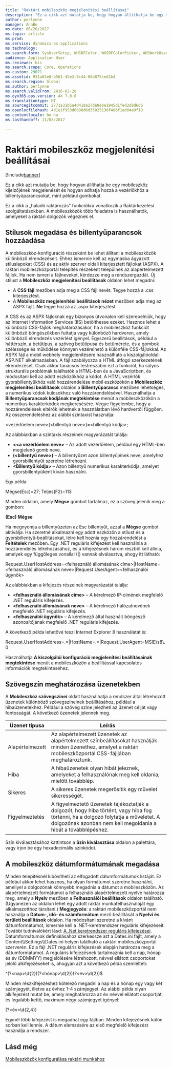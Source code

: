 ```yaml
---
title: "Raktári mobileszköz megjelenítési beállításai"
description: "Ez a cikk azt mutatja be, hogy hogyan állíthatja be egy mobileszköz kijelzőjének megjelenését és hogyan adhatja hozzá a vezérlőkhöz a billentyűparancsokat, mint például gombokat."
author: perlynne
manager: AnnBe
ms.date: 06/20/2017
ms.topic: article
ms.prod: 
ms.service: dynamics-ax-applications
ms.technology: 
ms.search.form: SysUserSetup, WHSRFColor, WHSRFColorPicker, WHSWorkUserDisplaySettings
audience: Application User
ms.reviewer: bis
ms.search.scope: Core, Operations
ms.custom: 29071
ms.assetid: 931a02e8-b561-45e3-9c44-06b875ced1b4
ms.search.region: Global
ms.author: perlynne
ms.search.validFrom: 2016-02-28
ms.dyn365.ops.version: AX 7.0.0
ms.translationtype: HT
ms.sourcegitcommit: 2771a31b5a4d418a27de0ebe1945d1fed2d8d6d6
ms.openlocfilehash: 4d1e1f953d0088d6d35025136f486f1ad04a9f18
ms.contentlocale: hu-hu
ms.lasthandoff: 11/03/2017

---
```


# <a name="warehouse-mobile-device-display-settings"></a>Raktári mobileszköz megjelenítési beállításai

[!include[banner](../includes/banner.md)]


Ez a cikk azt mutatja be, hogy hogyan állíthatja be egy mobileszköz kijelzőjének megjelenését és hogyan adhatja hozzá a vezérlőkhöz a billentyűparancsokat, mint például gombokat. 

Ez a cikk a „haladó raktározás” funkciókra vonatkozik a Raktárkezelési szolgáltatásokban. A mobileszközök több feladatra is használhatók, amelyeket a raktári dolgozók végeznek el.

## <a name="specify-styles-and-map-keyboard-shortcuts"></a>Stílusok megadása és billentyűparancsok hozzáadása
A mobileszköz-konfiguráció részeként be lehet állítani a mobileszközök különböző elrendezéseit. Ehhez ismernie kell az egymásba ágyazott stíluslapokat (CSS) és az aktív szerver oldali kiterjesztett fájlokat (ASPX). A raktári mobileszközportál telepítés részeként települnek az alapértelmezett fájlok. Ha nem ismeri a fájlneveket, kérdezze meg a rendszergazdát. Új stílust a **Mobileszköz megjelenítési beállítások** oldalon lehet megadni:

-    A **CSS fájl** mezőben adja meg a CSS fájl nevét. Tegye hozzá a .css kiterjesztést.
-   A **Mobileszköz megjelenítési beállítások nézet** mezőben adja meg az ASPX fájlt. **Ne** tegye hozzá az .aspx kiterjesztést.

A CSS és az ASPX fájloknak egy bizonyos útvonalon kell szerepelniük, hogy az Internet Information Services (IIS) betölthesse ezeket. Hasznos lehet a különböző CSS-fájlok meghatározásakor, ha a mobileszköz funkciót különböző böngészőkben futtatja vagy különböző hardveren, amely különböző elrendezés vezérlést igényel. Egyszerű beállítások, például a háttérszín, a betűtípus, a szöveg betűtípusa és betűmérete, és a gombok szélessége és működése könnyen vezérelhető a különféle CSS-fájlokkal. Az ASPX fájl a mobil webhely megjelenítésére használható a kiszolgálóoldali ASP.NET alkalmazásban. A fájl szabályozza a HTML átfogó szerkezetének elrendezését. Csak akkor tanácsos testreszabni ezt a funkciót, ha súlyos strukturális problémák találhatók a HTML-ben és a JavaScriptben, és módosítani kell az adott eszközökhöz a kódot. A HTML vezérlők gyorsbillentyűkhöz való hozzárendelése mobil eszközökön a **Mobileszköz megjelenítési beállítások** oldalon a **Billentyűparancs** mezőben lehetséges, a numerikus kódok kulcsokhoz való hozzárendelésével. Használhatja a **Billentyűparancsok kódjának megtekintése** menüt a mobileszközökön a numerikus karakterkódok megkeresésére. Vegye figyelembe, hogy a hozzárendelések eltérők lehetnek a használatban lévő hardvertől függően. Az összerendeléshez az alábbi szintaxist használja:

&lt;vezérlőelem neve&gt;(&lt;billentyű neve&gt;)=&lt;billentyű kódja&gt;;

Az alábbiakban a szintaxis részeinek magyarázatát találja:

-   **&lt;<a vezérlőelem neve&gt;** – Az adott vezérlőelem, például egy HTML-ben megjelenő gomb neve.
-   **(&lt;billentyű neve&gt;)** – A billentyűzet azon billentyűjének neve, amelyhez gyorsbillentyűt szeretne létrehozni.
-   **&lt;Billentyű kódja&gt;** – Azon billentyű numerikus karakterkódja, amelyet gyorsbillentyűként kíván használni.

Egy példa:

Mégse(Esc)=27; Teljes(F2)=113

Minden oldalon, amely **Mégse** gombot tartalmaz, ez a szöveg jelenik meg a gombon:

**(Esc) Mégse**

Ha megnyomja a billentyűzeten az Esc billentyűt, azzal a **Mégse** gombot aktiválja. Ha szeretné alkalmazni egy adott eszközön a stílust és a gyorsbillentyű-beállításokat, létre kell hoznia egy hozzárendelést a **Feltételek** mezőben. Egy .NET reguláris kifejezést kell használnia a hozzárendelés létrehozásához, és a kifejezésnek három részből kell állnia, amelyek egy függőleges vonallal (|) vannak elválasztva, ahogy itt látható:

Request.UserHostAddress=&lt;felhasználó állomásának címe&gt;|HostName=&lt;felhasználó állomásának neve&gt;|Request.UserAgent=&lt;felhasználói ügynök&gt;

Az alábbiakban a kifejezés részeinek magyarázatát találja:

-   **&lt;felhasználó állomásának címe&gt;** – A kérelmező IP-címének megfelelő .NET reguláris kifejezés.
-   **&lt;felhasználó állomásának neve&gt;** – A kérelmező hálózatnevének megfelelő .NET reguláris kifejezés.
-   **&lt;felhasználói ügynök&gt;** – A kérelmező által használt böngésző azonosítójának megfelelő .NET reguláris kifejezés.

A következő példa lehetővé teszi Internet Explorer 8 használatát is:

Request.UserHostAddress=.\*|HostName=.\*|Request.UserAgent=MSIE\\s8\\.0

Használhatja **A kiszolgálói konfiguráció megjelenítési beállításainak megtekintése** menüt a mobileszközön a beállítással kapcsolatos információk megtekintéséhez.

## <a name="define-text-colors-for-messages"></a>Szövegszín meghatározása üzenetekben
A **Mobileszköz szövegszínei** oldalt használhatja a rendszer által létrehozott üzenetek különböző szövegszíneinek beállításához, például a hibaüzenetekhez. Például a szöveg színe jelezheti az üzenet célját vagy fontosságát. A következő üzenetek jelennek meg.

| Üzenet típusa | Leírás                                                                                                                                                                            |
|--------------|----------------------------------------------------------------------------------------------------------------------------------------------------------------------------------------|
| Alapértelmezett      | Az alapértelmezett üzenetek az alapértelmezett színbeállításokat használják minden üzenethez, amelyet a raktári mobileszközportál CSS-fájljában meghatároztunk.                                                   |
| Hiba        | A hibaüzenetek olyan hibát jeleznek, amelyeket a felhasználónak meg kell oldania, mielőtt továbblép.                                                                                             |
| Sikeres      | A sikeres üzenetek megerősítik egy művelet sikerességét.                                                                                                                                |
| Figyelmeztetés      | A figyelmeztető üzenetek tájékoztatják a dolgozót, hogy hiba történt, vagy hiba fog történni, ha a dolgozó folytatja a műveletet. A dolgozónak azonban nem kell megoldania a hibát a továbblépéshez. |

Szín kiválasztásához kattintson a **Szín kiválasztása** oldalon a palettára, vagy írjon be egy hexadecimális színkódot.

## <a name="define-the-date-format-to-use-on-mobile-devices"></a>A mobileszköz dátumformátumának megadása
Minden telepítésnél kibővítheti az elfogadott dátumformátumok listáját. Ez például akkor lehet hasznos, ha olyan formátumot szeretne használni, amellyel a dolgozónak könnyebb megadnia a dátumot a mobileszközön. Az alapértelmezett formátumot a felhasználó alapértelmezett nyelve határozza meg, amely a **Nyelv** mezőben a **Felhasználói beállítások** oldalon található. (Ugyanezen az oldalon lehet egy adott raktár munkafelhasználóját egy alkalmazotthoz társítani.) **Megjegyzés**: a raktári mobileszközportál nem használja a **Dátum-, idő- és számformátum** mező beállítását a **Nyelvi és területi beállítások** oldalon. Ha módosítani szeretné a kívánt dátumformátumot, ismernie kell a .NET-keretrendszer reguláris kifejezéseit. További tudnivalókért lásd: [A .Net keretrendszer reguláris kifejezései](http://go.microsoft.com/fwlink/?LinkId=391260). Dátumformátumok definiálásához szerkessze azt a Dates.ini fájlt, amely a Content\\\Settings\\\Dates.ini helyen található a raktári mobileszközportál szerverén. Ez a fájl .NET reguláris kifejezések alapján határozza meg a dátumformátumot. A reguláris kifejezésnek tartalmaznia kell a nap, hónap és év (DDMMYY) megjelölésére létrehozott, névvel ellátott csoportokat jelölő alkifejezéseket is, ahogyan azt a következő példa szemlélteti:

^(?&lt;nap&gt;\\d{2})(?&lt;hónap&gt;\\d{2})(?&lt;év&gt;\\d{2})$

Minden részkifejezéshez kötelező megadni a nap és a hónap egy vagy két számjegyét, illetve az évhez 1-4 számjegyet. Az alábbi példa olyan alkifejezést mutat be, amely meghatározza az év névvel ellátott csoportját, és legalább kettő, maximum négy számjegyet igényel:

(?&lt;év&gt;\\d{2,4})

Egynél több kifejezést is megadhat egy fájlban. Minden kifejezésnek külön sorban kell lennie. A dátum elemzésére az első megfelelő kifejezést használja a rendszer.

<a name="see-also"></a>Lásd még
--------

[Mobileszközök konfigurálása raktári munkához](configure-mobile-devices-warehouse.md)





